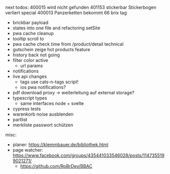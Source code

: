 next todos:
400015 wird nicht gefunden
401153 stickerbar Stickerbogen verliert special
400013 Panzerketten bekommt 66 brix tag
* brickbar payload
* states into one file and refactoring setSite
* pwa cache cleanup
* tooltip scroll to
* pwa cache check time from /product/detail technical
* gutschein zeige hot products feature
* history back not going
* filter color active
  * url params
* notifications
* live api changes
  * tags use cats-n-tags script!
  * ios pwa notifications?
* pdf download proxy -> weiterleitung auf external storage?
* typescript types
  * same interfaces node + svelte
* cypress tests
* warenkorb noise ausblenden
* partlist
* merkliste passwort schützen

misc:
* planer: https://klemmbauer.de/bibliothek.html
* page watcher: https://www.facebook.com/groups/435441033546028/posts/1147355199021271/
  * https://github.com/RoBrDev/BBAC
